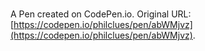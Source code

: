 # 

A Pen created on CodePen.io. Original URL: [https://codepen.io/philclues/pen/abWMjvz](https://codepen.io/philclues/pen/abWMjvz).


